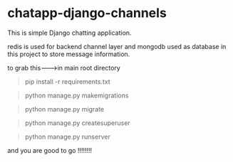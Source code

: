 # chatapp-django-channels

This is simple Django chatting application.

redis is used for backend channel layer and mongodb used as database in this project to store message information.

to grab this--->in main root directory

>pip install -r requirements.txt

>python manage.py makemigrations

>python manage.py migrate

>python manage.py createsuperuser

>python manage.py runserver

and you are good to go !!!!!!!!
